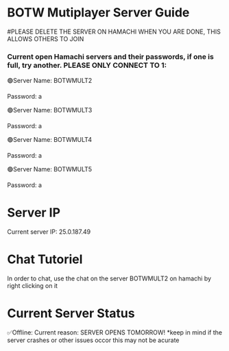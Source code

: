 # BOTW Mutiplayer Server Guide
#PLEASE DELETE THE SERVER ON HAMACHI WHEN YOU ARE DONE, THIS ALLOWS OTHERS TO JOIN

### Current open Hamachi servers and their passwords, if one is full, try another. PLEASE ONLY CONNECT TO 1:

🟢Server Name: BOTWMULT2

Password: a



🟢Server Name: BOTWMULT3

Password: a



🟢Server Name: BOTWMULT4

Password: a



🟢Server Name: BOTWMULT5

Password: a

# Server IP
Current server IP: 25.0.187.49

# Chat Tutoriel
In order to chat, use the chat on the server BOTWMULT2 on hamachi by right clicking on it

# Current Server Status
✅Offline: 
Current reason: SERVER OPENS TOMORROW!
*keep in mind if the server crashes or other issues occor this may not be acurate
